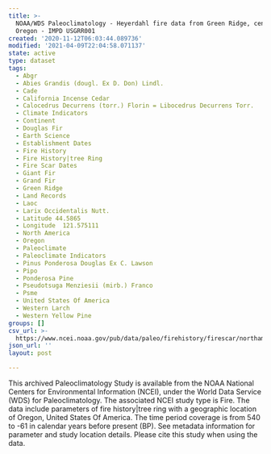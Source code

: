 ```yaml
---
title: >-
  NOAA/WDS Paleoclimatology - Heyerdahl fire data from Green Ridge, central
  Oregon - IMPD USGRR001
created: '2020-11-12T06:03:44.089736'
modified: '2021-04-09T22:04:58.071137'
state: active
type: dataset
tags:
  - Abgr
  - Abies Grandis (dougl. Ex D. Don) Lindl.
  - Cade
  - California Incense Cedar
  - Calocedrus Decurrens (torr.) Florin = Libocedrus Decurrens Torr.
  - Climate Indicators
  - Continent
  - Douglas Fir
  - Earth Science
  - Establishment Dates
  - Fire History
  - Fire History|tree Ring
  - Fire Scar Dates
  - Giant Fir
  - Grand Fir
  - Green Ridge
  - Land Records
  - Laoc
  - Larix Occidentalis Nutt.
  - Latitude 44.5865
  - Longitude  121.575111
  - North America
  - Oregon
  - Paleoclimate
  - Paleoclimate Indicators
  - Pinus Ponderosa Douglas Ex C. Lawson
  - Pipo
  - Ponderosa Pine
  - Pseudotsuga Menziesii (mirb.) Franco
  - Psme
  - United States Of America
  - Western Larch
  - Western Yellow Pine
groups: []
csv_url: >-
  https://www.ncei.noaa.gov/pub/data/paleo/firehistory/firescar/northamerica/supplemental/usgrr001-scarred-tree-info.csv
json_url: ''
layout: post

---
```

This archived Paleoclimatology Study is available from the NOAA National Centers for Environmental Information (NCEI), under the World Data Service (WDS) for Paleoclimatology. The associated NCEI study type is Fire. The data include parameters of fire history|tree ring with a geographic location of Oregon, United States Of America. The time period coverage is from 540 to -61 in calendar years before present (BP). See metadata information for parameter and study location details. Please cite this study when using the data.
